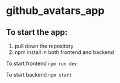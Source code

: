# github_avatars_app

## To start the app:
1. pull down the repository
2. npm install in both frontend and backend

To start frontend
  `npm run dev
  `

To start backend
  `npm start
  `
